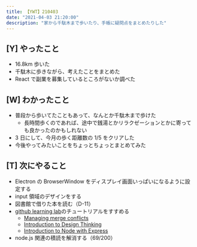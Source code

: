 ```yaml
---
title: 【YWT】210403
date: "2021-04-03 21:20:00"
description: "家から千駄木まで歩いたり、手帳に疑問点をまとめたりした"
---
```


## [Y] やったこと

- 16.8km 歩いた
- 千駄木に歩きながら、考えたことをまとめた
- React で副業を募集しているところがないか調べた

## [W] わかったこと

- 普段から歩いてたこともあって、なんとか千駄木まで歩けた
  - 長時間歩くのであれば、途中で銭湯とかリラクゼーションとかに寄っても良かったのかもしれない
- 3 日にして、今月の歩く距離数の 1/5 をクリアした
- 今後やってみたいことをちょっとちょっとまとめてみた

## [T] 次にやること

- Electron の BrowserWindow をディスプレイ画面いっぱいになるように設定する
- input 領域のデザインをする
- 図書館で借りた本を読む（D-11）
- [github learning lab](https://lab.github.com/githubtraining)のチュートリアルをすすめる
  - [Managing merge conflicts](https://lab.github.com/githubtraining/managing-merge-conflicts)
  - [Introduction to Design Thinking](https://lab.github.com/githubtraining/introduction-to-design-thinking)
  - [Introduction to Node with Express](https://lab.github.com/everydeveloper/introduction-to-node-with-express)
- node.js 関連の積読を解消する（69/200）

<!-- https://twitter.com/camomile_cafe/status/1378327544911388675?s=20 -->
